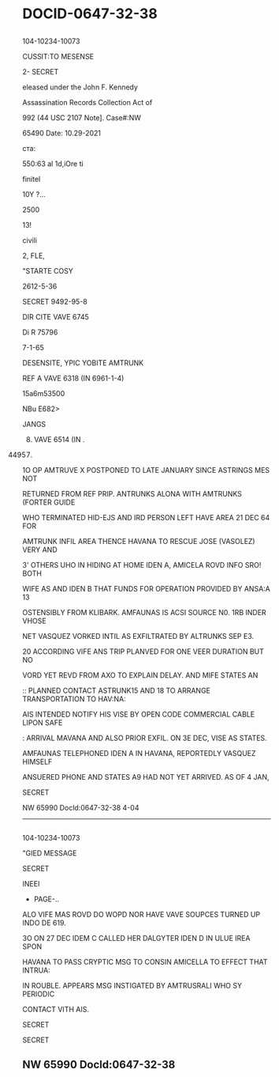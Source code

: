 # DOCID-0647-32-38

##
104-10234-10073

CUSSIT:TO MESENSE

2- SECRET

eleased under the John F. Kennedy

Assassination Records Collection Act of

992 (44 USC 2107 Note]. Case#:NW

65490 Date: 10.29-2021

ста:

550:63 al 1d,iOre ti

finitel

10Y ?...

2500

13!

civili

2, FLE,

"STARTE COSY

2612-5-36

SECRET 9492-95-8

DIR CITE VAVE 6745

Di R 75796

7-1-65

DESENSITE, YPIC YOBITE AMTRUNK

REF A VAVE 6318 (IN 6961-1-4)

15a6m53500

NBu E682>

JANGS

8. VAVE 6514 (IN .

44957)

1O OP AMTRUVE X POSTPONED TO LATE JANUARY SINCE ASTRINGS MES NOT

RETURNED FROM REF PRIP. ANTRUNKS ALONA WITH AMTRUNKS (FORTER GUIDE

WHO TERMINATED HID-EJS AND IRD PERSON LEFT HAVE AREA 21 DEC 64 FOR

AMTRUNK INFIL AREA THENCE HAVANA TO RESCUE JOSE (VASOLEZ) VERY AND

3' OTHERS UHO IN HIDING AT HOME IDEN A, AMICELA ROVD INFO SRO! BOTH

WIFE AS AND IDEN B THAT FUNDS FOR OPERATION PROVIDED BY ANSA:A 13

OSTENSIBLY FROM KLIBARK. AMFAUNAS IS ACSI SOURCE N0. 1RB INDER VHOSE

NET VASQUEZ VORKED INTIL AS EXFILTRATED BY ALTRUNKS SEP E3.

20 ACCORDING VIFE ANS TRIP PLANVED FOR ONE VEER DURATION BUT NO

VORD YET REVD FROM AXO TO EXPLAIN DELAY. AND MIFE STATES AN

:: PLANNED CONTACT ASTRUNK15 AND 18 TO ARRANGE TRANSPORTATION TO HAV:NA:

AIS INTENDED NOTIFY HIS VISE BY OPEN CODE COMMERCIAL CABLE LIPON SAFE

: ARRIVAL MAVANA AND ALSO PRIOR EXFIL. ON 3E DEC, VISE AS STATES.

AMFAUNAS TELEPHONED IDEN A IN HAVANA, REPORTEDLY VASQUEZ HIMSELF

ANSUERED PHONE AND STATES A9 HAD NOT YET ARRIVED. AS OF 4 JAN,

SECRET

NW 65990 Docld:0647-32-38
4-04

---

##
104-10234-10073

"GIED MESSAGE

SECRET

INEEI

- PAGE-..

ALO VIFE MAS ROVD DO WOPD NOR HAVE VAVE SOUPCES TURNED UP INDO DE 619.

3O ON 27 DEC IDEM C CALLED HER DALGYTER IDEN D IN ULUE IREA SPON

HAVANA TO PASS CRYPTIC MSG TO CONSIN AMICELLA TO EFFECT THAT INTRUA:

IN ROUBLE. APPEARS MSG INSTIGATED BY AMTRUSRALI WHO SY PERIODIC

CONTACT VITH AIS.

SECRET

SECRET

NW 65990 Docld:0647-32-38
---

